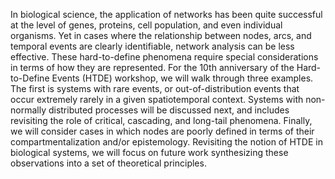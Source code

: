 In biological science, the application of networks has been quite successful at the level of genes, proteins, cell population, and even individual organisms. Yet in cases where the relationship between nodes, arcs, and temporal events are clearly identifiable, network analysis can be less effective. These hard-to-define phenomena require special considerations in terms of how they are represented. For the 10th anniversary of the Hard-to-Define Events (HTDE) workshop, we will walk through three examples. The first is systems with rare events, or out-of-distribution events that occur extremely rarely in a given spatiotemporal context. Systems with non-normally distributed processes will be discussed next, and includes revisiting the role of critical, cascading, and long-tail phenomena. Finally, we will consider cases in which nodes are poorly defined in terms of their compartmentalization and/or epistemology. Revisiting the notion of HTDE in biological systems, we will focus on future work synthesizing these observations into a set of theoretical principles.
